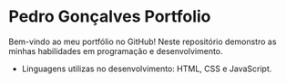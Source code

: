 # Pedro Gonçalves Portfolio

Bem-vindo ao meu portfólio no GitHub! Neste repositório demonstro as minhas habilidades em programação e desenvolvimento. 

- Linguagens utilizas no desenvolvimento: HTML, CSS e JavaScript.



